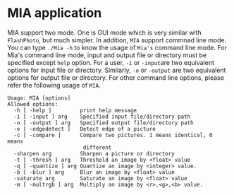 MIA application
==================
MIA support two mode. One is GUI mode which is very similar with `FlashPhoto`, but much simpler.
In addition, `MIA` support commnad line mode. You can type `./Mia -h` to know the usage of `Mia's` 
command line mode. For Mia's command line mode, input and output file or directory must be specified except `help` option.
For a user, `-i` or `-input`are two equivalent options for input file or directory. Similarly, `-o` or `-output` are 
two equivalent options for output file or directory. For other command line options, please refer the following usage of `MIA`.
```
Usage: MIA [options]
Allowed options:
  -h [ -help ]         print help message
  -i [ -input ] arg    Specified input file/directory path
  -o [ -output ] arg   Specified output file/directory path
  -e [ -edgedetect ]   Detect edge of a picture
  -c [ -compare ]      Compare two pictures. 1 means identical, 0 means
                        different
  -sharpen arg         Sharpen a picture or directory
  -t [ -thresh ] arg   Threshold an image by <float> value
  -q [ -quantize ] arg Quantize an image by <integer> value.
  -b [ -blur ] arg     Blur an image by <float> value
  -saturate arg        Saturate an image by <float> value
  -m [ -multrgb ] arg  Multiply an image by <r>,<g>,<b> value.
```
